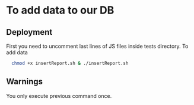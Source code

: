 # To add data to our DB
## Deployment
First you need to uncomment last lines of JS files inside tests directory.
To add data

```bash
  chmod +x insertReport.sh & ./insertReport.sh
```

## Warnings
You only execute previous command once.